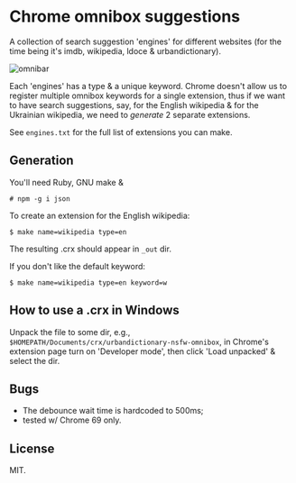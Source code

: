 # Chrome omnibox suggestions

A collection of search suggestion 'engines' for different websites
(for the time being it's imdb, wikipedia, ldoce & urbandictionary).

![omnibar](https://ultraimg.com/images/2018/09/12/O02p.png)

Each 'engines' has a type & a unique keyword. Chrome doesn't allow us
to register multiple omnibox keywords for a single extension, thus if
we want to have search suggestions, say, for the English wikipedia &
for the Ukrainian wikipedia, we need to *generate* 2 separate
extensions.

See `engines.txt` for the full list of extensions you can make.

## Generation

You'll need Ruby, GNU make &

    # npm -g i json

To create an extension for the English wikipedia:

    $ make name=wikipedia type=en

The resulting .crx should appear in `_out` dir.

If you don't like the default keyword:

    $ make name=wikipedia type=en keyword=w

## How to use a .crx in Windows

Unpack the file to some dir, e.g.,
`$HOMEPATH/Documents/crx/urbandictionary-nsfw-omnibox`, in Chrome's
extension page turn on 'Developer mode', then click 'Load unpacked' &
select the dir.

## Bugs

* The debounce wait time is hardcoded to 500ms;
* tested w/ Chrome 69 only.

## License

MIT.
